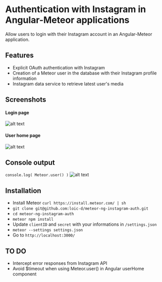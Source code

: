 # Authentication with Instagram in Angular-Meteor applications

Allow users to login with their Instagram account in an Angular-Meteor application.

## Features
* Explicit OAuth authentication with Instagram
* Creation of a Meteor user in the database with their Instagram profile information
* Instagram data service to retrieve latest user's media

## Screenshots
#### Login page
![alt text](https://cloud.githubusercontent.com/assets/3925905/15115205/de82be8a-15cb-11e6-8d9c-acee044bdc86.png "Login page")

#### User home page
![alt text](https://cloud.githubusercontent.com/assets/3925905/15115204/de7d2ff6-15cb-11e6-87c7-7a2173337096.png "User home")

## Console output
`console.log( Meteor.user() )`
![alt text](https://cloud.githubusercontent.com/assets/3925905/15115507/45c68fc6-15cd-11e6-838a-2fa14e36bd67.png "Console when logging Meteor.user()")

## Installation
* Install Meteor `curl https://install.meteor.com/ | sh`
* `git clone git@github.com:loic-d/meteor-ng-instagram-auth.git`
* `cd meteor-ng-instagram-auth`
* `meteor npm install`
* Update `clientID` and `secret` with your informations in `/settings.json`
* `meteor --settings settings.json`
* Go to `http://localhost:3000/`

## TO DO
* Intercept error responses from Instagram API
* Avoid $timeout when using Meteor.user() in Angular userHome component
